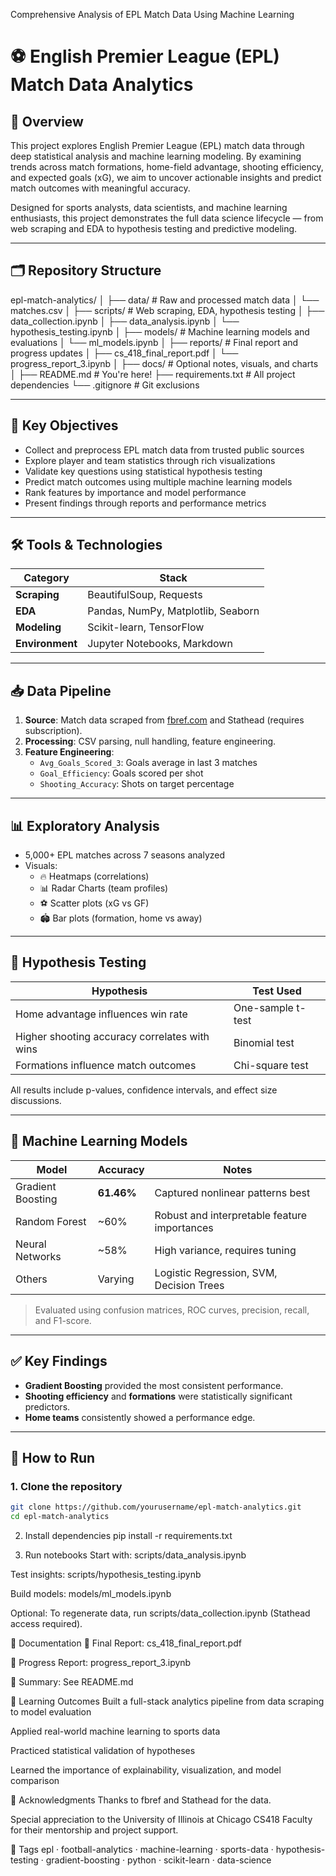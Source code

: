 Comprehensive Analysis of EPL Match Data Using Machine Learning

# ⚽ English Premier League (EPL) Match Data Analytics

## 📌 Overview

This project explores English Premier League (EPL) match data through deep statistical analysis and machine learning modeling. By examining trends across match formations, home-field advantage, shooting efficiency, and expected goals (xG), we aim to uncover actionable insights and predict match outcomes with meaningful accuracy.

Designed for sports analysts, data scientists, and machine learning enthusiasts, this project demonstrates the full data science lifecycle — from web scraping and EDA to hypothesis testing and predictive modeling.

---

## 🗂 Repository Structure

epl-match-analytics/
│
├── data/ # Raw and processed match data
│ └── matches.csv
│
├── scripts/ # Web scraping, EDA, hypothesis testing
│ ├── data_collection.ipynb
│ ├── data_analysis.ipynb
│ └── hypothesis_testing.ipynb
│
├── models/ # Machine learning models and evaluations
│ └── ml_models.ipynb
│
├── reports/ # Final report and progress updates
│ ├── cs_418_final_report.pdf
│ └── progress_report_3.ipynb
│
├── docs/ # Optional notes, visuals, and charts
│
├── README.md # You're here!
├── requirements.txt # All project dependencies
└── .gitignore # Git exclusions

---

## 🧠 Key Objectives

- Collect and preprocess EPL match data from trusted public sources
- Explore player and team statistics through rich visualizations
- Validate key questions using statistical hypothesis testing
- Predict match outcomes using multiple machine learning models
- Rank features by importance and model performance
- Present findings through reports and performance metrics

---

## 🛠 Tools & Technologies

| Category        | Stack                              |
| --------------- | ---------------------------------- |
| **Scraping**    | BeautifulSoup, Requests            |
| **EDA**         | Pandas, NumPy, Matplotlib, Seaborn |
| **Modeling**    | Scikit-learn, TensorFlow           |
| **Environment** | Jupyter Notebooks, Markdown        |

---

## 📥 Data Pipeline

1. **Source**: Match data scraped from [fbref.com](https://fbref.com/) and Stathead (requires subscription).
2. **Processing**: CSV parsing, null handling, feature engineering.
3. **Feature Engineering**:
   - `Avg_Goals_Scored_3`: Goals average in last 3 matches
   - `Goal_Efficiency`: Goals scored per shot
   - `Shooting_Accuracy`: Shots on target percentage

---

## 📊 Exploratory Analysis

- 5,000+ EPL matches across 7 seasons analyzed
- Visuals:
  - 🔥 Heatmaps (correlations)
  - 📊 Radar Charts (team profiles)
  - ⚽ Scatter plots (xG vs GF)
  - 🏟️ Bar plots (formation, home vs away)

---

## 🔬 Hypothesis Testing

| Hypothesis                                    | Test Used         |
| --------------------------------------------- | ----------------- |
| Home advantage influences win rate            | One-sample t-test |
| Higher shooting accuracy correlates with wins | Binomial test     |
| Formations influence match outcomes           | Chi-square test   |

All results include p-values, confidence intervals, and effect size discussions.

---

## 🤖 Machine Learning Models

| Model             | Accuracy   | Notes                                        |
| ----------------- | ---------- | -------------------------------------------- |
| Gradient Boosting | **61.46%** | Captured nonlinear patterns best             |
| Random Forest     | ~60%       | Robust and interpretable feature importances |
| Neural Networks   | ~58%       | High variance, requires tuning               |
| Others            | Varying    | Logistic Regression, SVM, Decision Trees     |

> Evaluated using confusion matrices, ROC curves, precision, recall, and F1-score.

---

## ✅ Key Findings

- **Gradient Boosting** provided the most consistent performance.
- **Shooting efficiency** and **formations** were statistically significant predictors.
- **Home teams** consistently showed a performance edge.

---

## 🚀 How to Run

### 1. Clone the repository

```bash
git clone https://github.com/yourusername/epl-match-analytics.git
cd epl-match-analytics
```

2. Install dependencies
   pip install -r requirements.txt

3. Run notebooks
   Start with: scripts/data_analysis.ipynb

Test insights: scripts/hypothesis_testing.ipynb

Build models: models/ml_models.ipynb

Optional: To regenerate data, run scripts/data_collection.ipynb (Stathead access required).

📑 Documentation
📄 Final Report: cs_418_final_report.pdf

🧾 Progress Report: progress_report_3.ipynb

📘 Summary: See README.md

🧠 Learning Outcomes
Built a full-stack analytics pipeline from data scraping to model evaluation

Applied real-world machine learning to sports data

Practiced statistical validation of hypotheses

Learned the importance of explainability, visualization, and model comparison

🙏 Acknowledgments
Thanks to fbref and Stathead for the data.

Special appreciation to the University of Illinois at Chicago CS418 Faculty for their mentorship and project support.

🔖 Tags
epl · football-analytics · machine-learning · sports-data · hypothesis-testing · gradient-boosting · python · scikit-learn · data-science
